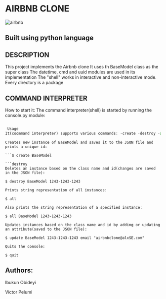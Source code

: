 # AIRBNB CLONE

![airbnb](https://user-images.githubusercontent.com/83606182/183284424-59181430-8fcb-46ed-bf00-8333c1d89c13.png)


## Built using python language
## DESCRIPTION

This project implements the Airbnb clone It uses th BaseModel class as the super class The datetime, cmd and uuid modules are used in its implementation The "shell" works in interactive and non-interactive mode. Every directory is a package

## COMMAND INTERPRETER

How to start it:
The command interpreter(shell) is started by running the console.py module:

```$./console.py

 Usage
It(coommand interpreter) supports various commands: -create -destroy -all -update -quit
````
```create
Creates new instance of BaseModel and saves it to the JSON file and prints a unique id:

```$ create BaseModel

```destroy
Deletes an instance based on the class name and id(changes are saved in the JSON file):

$ destroy BaseModel 1243-1243-1243
```
```all
Prints string representation of all instances:

$ all

Also prints the string representation of a specified instance:

$ all BaseModel 1243-1243-1243
```

```update
Updates instances based on the class name and id by adding or updating an attribute(saved to the JSON file):

$ update BaseModel 1243-1243-1243 email "airbnbclone@alxSE.com"
```
``` quit
Quits the console:

$ quit
```
## Authors: 
Ibukun Obideyi

Victor Pelumi

